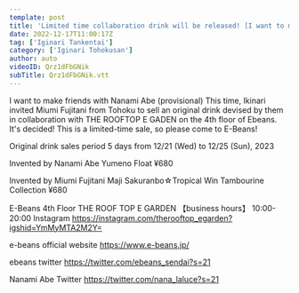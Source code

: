 ```yaml
---
template: post
title: 'Limited time collaboration drink will be released! [I want to make friends (tentative)]'
date: 2022-12-17T11:00:17Z
tag: ['Iginari Tankentai']
category: ['Iginari Tohokusan']
author: auto 
videoID: Qrz1dFbGNik
subTitle: Qrz1dFbGNik.vtt
---
```

I want to make friends with Nanami Abe (provisional) This time, Ikinari invited Miumi Fujitani from Tohoku to sell an original drink devised by them in collaboration with THE ROOFTOP E GADEN on the 4th floor of Ebeans. It's decided!
This is a limited-time sale, so please come to E-Beans!


Original drink sales period
5 days from 12/21 (Wed) to 12/25 (Sun), 2023

Invented by Nanami Abe
Yumeno Float ¥680

Invented by Miumi Fujitani
Maji Sakuranbo☆Tropical Win Tambourine Collection ¥680


E-Beans 4th Floor
THE ROOF TOP E GARDEN
【business hours】
10:00-20:00
Instagram
https://instagram.com/therooftop_egarden?igshid=YmMyMTA2M2Y=



e-beans official website
https://www.e-beans.jp/

ebeans twitter
https://twitter.com/ebeans_sendai?s=21

Nanami Abe Twitter
https://twitter.com/nana_laluce?s=21
